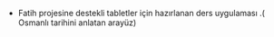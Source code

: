 * Fatih projesine destekli tabletler için hazırlanan ders uygulaması .( Osmanlı tarihini anlatan arayüz)
